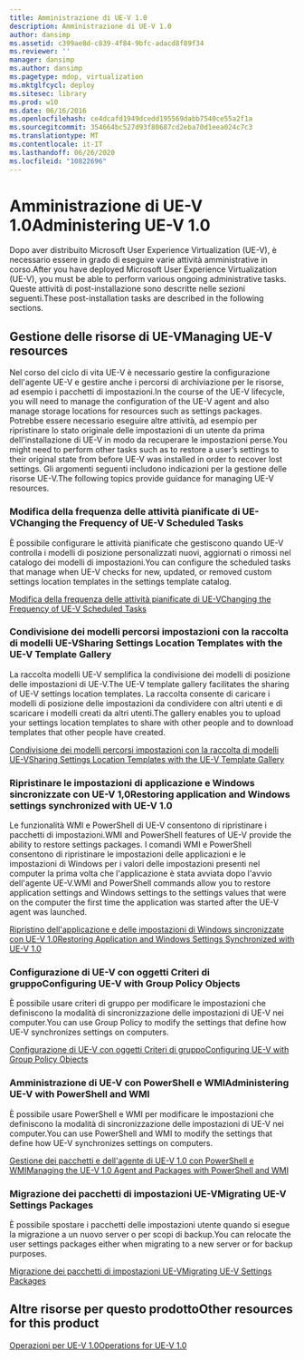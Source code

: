```yaml
---
title: Amministrazione di UE-V 1.0
description: Amministrazione di UE-V 1.0
author: dansimp
ms.assetid: c399ae8d-c839-4f84-9bfc-adacd8f89f34
ms.reviewer: ''
manager: dansimp
ms.author: dansimp
ms.pagetype: mdop, virtualization
ms.mktglfcycl: deploy
ms.sitesec: library
ms.prod: w10
ms.date: 06/16/2016
ms.openlocfilehash: ce4dcafd1949dcedd195569dabb7540ce55a2f1a
ms.sourcegitcommit: 354664bc527d93f80687cd2eba70d1eea024c7c3
ms.translationtype: MT
ms.contentlocale: it-IT
ms.lasthandoff: 06/26/2020
ms.locfileid: "10822696"
---
```

# <span data-ttu-id="52ea7-103">Amministrazione di UE-V 1.0</span><span class="sxs-lookup"><span data-stu-id="52ea7-103">Administering UE-V 1.0</span></span>


<span data-ttu-id="52ea7-104">Dopo aver distribuito Microsoft User Experience Virtualization (UE-V), è necessario essere in grado di eseguire varie attività amministrative in corso.</span><span class="sxs-lookup"><span data-stu-id="52ea7-104">After you have deployed Microsoft User Experience Virtualization (UE-V), you must be able to perform various ongoing administrative tasks.</span></span> <span data-ttu-id="52ea7-105">Queste attività di post-installazione sono descritte nelle sezioni seguenti.</span><span class="sxs-lookup"><span data-stu-id="52ea7-105">These post-installation tasks are described in the following sections.</span></span>

## <span data-ttu-id="52ea7-106">Gestione delle risorse di UE-V</span><span class="sxs-lookup"><span data-stu-id="52ea7-106">Managing UE-V resources</span></span>


<span data-ttu-id="52ea7-107">Nel corso del ciclo di vita UE-V è necessario gestire la configurazione dell'agente UE-V e gestire anche i percorsi di archiviazione per le risorse, ad esempio i pacchetti di impostazioni.</span><span class="sxs-lookup"><span data-stu-id="52ea7-107">In the course of the UE-V lifecycle, you will need to manage the configuration of the UE-V agent and also manage storage locations for resources such as settings packages.</span></span> <span data-ttu-id="52ea7-108">Potrebbe essere necessario eseguire altre attività, ad esempio per ripristinare lo stato originale delle impostazioni di un utente da prima dell'installazione di UE-V in modo da recuperare le impostazioni perse.</span><span class="sxs-lookup"><span data-stu-id="52ea7-108">You might need to perform other tasks such as to restore a user’s settings to their original state from before UE-V was installed in order to recover lost settings.</span></span> <span data-ttu-id="52ea7-109">Gli argomenti seguenti includono indicazioni per la gestione delle risorse UE-V.</span><span class="sxs-lookup"><span data-stu-id="52ea7-109">The following topics provide guidance for managing UE-V resources.</span></span>

### <span data-ttu-id="52ea7-110">Modifica della frequenza delle attività pianificate di UE-V</span><span class="sxs-lookup"><span data-stu-id="52ea7-110">Changing the Frequency of UE-V Scheduled Tasks</span></span>

<span data-ttu-id="52ea7-111">È possibile configurare le attività pianificate che gestiscono quando UE-V controlla i modelli di posizione personalizzati nuovi, aggiornati o rimossi nel catalogo dei modelli di impostazioni.</span><span class="sxs-lookup"><span data-stu-id="52ea7-111">You can configure the scheduled tasks that manage when UE-V checks for new, updated, or removed custom settings location templates in the settings template catalog.</span></span>

[<span data-ttu-id="52ea7-112">Modifica della frequenza delle attività pianificate di UE-V</span><span class="sxs-lookup"><span data-stu-id="52ea7-112">Changing the Frequency of UE-V Scheduled Tasks</span></span>](changing-the-frequency-of-ue-v-scheduled-tasks.md)

### <a href="" id="sharing-settings-location-templates-with-the-ue-v-template-gallery-"></a><span data-ttu-id="52ea7-113">Condivisione dei modelli percorsi impostazioni con la raccolta di modelli UE-V</span><span class="sxs-lookup"><span data-stu-id="52ea7-113">Sharing Settings Location Templates with the UE-V Template Gallery</span></span>

<span data-ttu-id="52ea7-114">La raccolta modelli UE-V semplifica la condivisione dei modelli di posizione delle impostazioni di UE-V.</span><span class="sxs-lookup"><span data-stu-id="52ea7-114">The UE-V template gallery facilitates the sharing of UE-V settings location templates.</span></span> <span data-ttu-id="52ea7-115">La raccolta consente di caricare i modelli di posizione delle impostazioni da condividere con altri utenti e di scaricare i modelli creati da altri utenti.</span><span class="sxs-lookup"><span data-stu-id="52ea7-115">The gallery enables you to upload your settings location templates to share with other people and to download templates that other people have created.</span></span>

[<span data-ttu-id="52ea7-116">Condivisione dei modelli percorsi impostazioni con la raccolta di modelli UE-V</span><span class="sxs-lookup"><span data-stu-id="52ea7-116">Sharing Settings Location Templates with the UE-V Template Gallery</span></span>](sharing-settings-location-templates-with-the-ue-v-template-gallery.md)

### <span data-ttu-id="52ea7-117">Ripristinare le impostazioni di applicazione e Windows sincronizzate con UE-V 1,0</span><span class="sxs-lookup"><span data-stu-id="52ea7-117">Restoring application and Windows settings synchronized with UE-V 1.0</span></span>

<span data-ttu-id="52ea7-118">Le funzionalità WMI e PowerShell di UE-V consentono di ripristinare i pacchetti di impostazioni.</span><span class="sxs-lookup"><span data-stu-id="52ea7-118">WMI and PowerShell features of UE-V provide the ability to restore settings packages.</span></span> <span data-ttu-id="52ea7-119">I comandi WMI e PowerShell consentono di ripristinare le impostazioni delle applicazioni e le impostazioni di Windows per i valori delle impostazioni presenti nel computer la prima volta che l'applicazione è stata avviata dopo l'avvio dell'agente UE-V.</span><span class="sxs-lookup"><span data-stu-id="52ea7-119">WMI and PowerShell commands allow you to restore application settings and Windows settings to the settings values that were on the computer the first time the application was started after the UE-V agent was launched.</span></span>

[<span data-ttu-id="52ea7-120">Ripristino dell'applicazione e delle impostazioni di Windows sincronizzate con UE-V 1.0</span><span class="sxs-lookup"><span data-stu-id="52ea7-120">Restoring Application and Windows Settings Synchronized with UE-V 1.0</span></span>](restoring-application-and-windows-settings-synchronized-with-ue-v-10.md)

### <span data-ttu-id="52ea7-121">Configurazione di UE-V con oggetti Criteri di gruppo</span><span class="sxs-lookup"><span data-stu-id="52ea7-121">Configuring UE-V with Group Policy Objects</span></span>

<span data-ttu-id="52ea7-122">È possibile usare criteri di gruppo per modificare le impostazioni che definiscono la modalità di sincronizzazione delle impostazioni di UE-V nei computer.</span><span class="sxs-lookup"><span data-stu-id="52ea7-122">You can use Group Policy to modify the settings that define how UE-V synchronizes settings on computers.</span></span>

[<span data-ttu-id="52ea7-123">Configurazione di UE-V con oggetti Criteri di gruppo</span><span class="sxs-lookup"><span data-stu-id="52ea7-123">Configuring UE-V with Group Policy Objects</span></span>](configuring-ue-v-with-group-policy-objects.md)

### <span data-ttu-id="52ea7-124">Amministrazione di UE-V con PowerShell e WMI</span><span class="sxs-lookup"><span data-stu-id="52ea7-124">Administering UE-V with PowerShell and WMI</span></span>

<span data-ttu-id="52ea7-125">È possibile usare PowerShell e WMI per modificare le impostazioni che definiscono la modalità di sincronizzazione delle impostazioni di UE-V nei computer.</span><span class="sxs-lookup"><span data-stu-id="52ea7-125">You can use PowerShell and WMI to modify the settings that define how UE-V synchronizes settings on computers.</span></span>

[<span data-ttu-id="52ea7-126">Gestione dei pacchetti e dell'agente di UE-V 1.0 con PowerShell e WMI</span><span class="sxs-lookup"><span data-stu-id="52ea7-126">Managing the UE-V 1.0 Agent and Packages with PowerShell and WMI</span></span>](managing-the-ue-v-10-agent-and-packages-with-powershell-and-wmi.md)

### <span data-ttu-id="52ea7-127">Migrazione dei pacchetti di impostazioni UE-V</span><span class="sxs-lookup"><span data-stu-id="52ea7-127">Migrating UE-V Settings Packages</span></span>

<span data-ttu-id="52ea7-128">È possibile spostare i pacchetti delle impostazioni utente quando si esegue la migrazione a un nuovo server o per scopi di backup.</span><span class="sxs-lookup"><span data-stu-id="52ea7-128">You can relocate the user settings packages either when migrating to a new server or for backup purposes.</span></span>

[<span data-ttu-id="52ea7-129">Migrazione dei pacchetti di impostazioni UE-V</span><span class="sxs-lookup"><span data-stu-id="52ea7-129">Migrating UE-V Settings Packages</span></span>](migrating-ue-v-settings-packages.md)

## <span data-ttu-id="52ea7-130">Altre risorse per questo prodotto</span><span class="sxs-lookup"><span data-stu-id="52ea7-130">Other resources for this product</span></span>


[<span data-ttu-id="52ea7-131">Operazioni per UE-V 1.0</span><span class="sxs-lookup"><span data-stu-id="52ea7-131">Operations for UE-V 1.0</span></span>](operations-for-ue-v-10.md)

 

 





